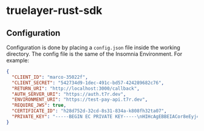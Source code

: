 # truelayer-rust-sdk

## Configuration

Configuration is done by placing a `config.json` file inside the working directory.
The config file is the same of the Insomnia Environment. For example:

```json
{
  "CLIENT_ID": "marco-35022f",
  "CLIENT_SECRET": "542734d9-1dec-491c-bd57-424289682c76",
  "RETURN_URI": "http://localhost:3000/callback",
  "AUTH_SERVER_URI": "https://auth.t7r.dev",
  "ENVIRONMENT_URI": "https://test-pay-api.t7r.dev",
  "REQUIRE_JWS": true,
  "CERTIFICATE_ID": "h28d752d-32cd-8s31-834a-k808fh32ta07",
  "PRIVATE_KEY": "-----BEGIN EC PRIVATE KEY-----\nHIHcAgEBBEIACor8eEyj4Zd5/BABF1uGIhwEBA+8mLpMBOiAxgyzeLDOUxPSIiRk\nvQcy/NftmEEvtNsd+romCg3aX9vd+nFKyLGgBoYFK4EWACOhlYkDgKFMBNFc+JlQ\nh29VuHEDTj9kFxcf6Rm6P1lmZXW4SIeM+N296ERCqrAkzHWPqIi76HYQQ9yOKe8o\n9vwGABFjehWGnGu1JgHVUW2vHAxV+kzmrSex5+YmAygh+XM/m6gp5RjSITajx5Yy\nihH+Jk4yQejBV/+wMyX8dbkhoao/PMhQOPVJ1zWUIg==\n-----END EC PRIVATE KEY-----"
}
```